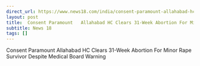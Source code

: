 ```yaml
---
direct_url: https://www.news18.com/india/consent-paramount-allahabad-hc-clears-31-week-abortion-for-minor-rape-survivor-despite-medical-board-warning-9474564.html
layout: post
title:  Consent Paramount   Allahabad HC Clears 31-Week Abortion For Minor Rape Survivor Despite Medical Board Warning
subtitle: News 18
tags: []
---
```


 Consent Paramount   Allahabad HC Clears 31-Week Abortion For Minor Rape Survivor Despite Medical Board Warning
